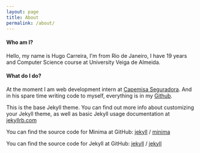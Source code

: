 ```yaml
---
layout: page
title: About
permalink: /about/
---
```


#### Who am I?
Hello, my name is Hugo Carreira, I'm from Rio de Janeiro, I have 19 years and Computer Science course at University Veiga de Almeida.

#### What do I do?
At the moment I am web development intern at [Capemisa Seguradora](http://www.capemisa.com.br). And in his spare time writing code to myself, everything is in my [Github](http://github.com/hugocarreira).



This is the base Jekyll theme. You can find out more info about customizing your Jekyll theme, as well as basic Jekyll usage documentation at [jekyllrb.com](https://jekyllrb.com/)

You can find the source code for Minima at GitHub:
[jekyll][jekyll-organization] /
[minima](https://github.com/jekyll/minima)

You can find the source code for Jekyll at GitHub:
[jekyll][jekyll-organization] /
[jekyll](https://github.com/jekyll/jekyll)


[jekyll-organization]: https://github.com/jekyll



